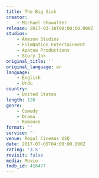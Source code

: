 ```yaml
---
title: The Big Sick
creator:
    - Michael Showalter
release: 2017-03-30T00:00:00.000Z
studios:
    - Amazon Studios
    - FilmNation Entertainment
    - Apatow Productions
    - Story Ink
original_title: ''
original_language: en
language:
    - English
    - Urdu
country:
    - United States
length: 120
genre:
    - Comedy
    - Drama
    - Romance
format: ''
service: ''
venue: Regal Cinemas USQ
date: 2017-07-09T04:00:00.000Z
rating: '3.5'
revisit: false
media: Movie
tmdb_id: 416477
---
```



